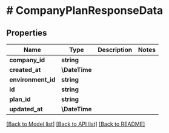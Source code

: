 # # CompanyPlanResponseData

## Properties

Name | Type | Description | Notes
------------ | ------------- | ------------- | -------------
**company_id** | **string** |  |
**created_at** | **\DateTime** |  |
**environment_id** | **string** |  |
**id** | **string** |  |
**plan_id** | **string** |  |
**updated_at** | **\DateTime** |  |

[[Back to Model list]](../../README.md#models) [[Back to API list]](../../README.md#endpoints) [[Back to README]](../../README.md)
